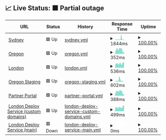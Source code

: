 ## 📈 Live Status: <!--live status--> **🟧 Partial outage**

<!--start: status pages-->
<!-- This summary is generated by Upptime (https://github.com/upptime/upptime) -->
<!-- Do not edit this manually, your changes will be overwritten -->
<!-- prettier-ignore -->
| URL | Status | History | Response Time | Uptime |
| --- | ------ | ------- | ------------- | ------ |
| <img alt="" src="https://favicons.githubusercontent.com/prod01.sydney.platformos.com" height="13"> [Sydney](https://prod01.sydney.platformos.com/_status) | 🟩 Up | [sydney.yml](https://github.com/pavelloz/uptimez/commits/HEAD/history/sydney.yml) | <details><summary><img alt="Response time graph" src="./graphs/sydney/response-time-week.png" height="20"> 1844ms</summary><br><a href="https://pavelloz.github.io/uptimez/history/sydney"><img alt="Response time 940" src="https://img.shields.io/endpoint?url=https%3A%2F%2Fraw.githubusercontent.com%2Fpavelloz%2Fuptimez%2FHEAD%2Fapi%2Fsydney%2Fresponse-time.json"></a><br><a href="https://pavelloz.github.io/uptimez/history/sydney"><img alt="24-hour response time 930" src="https://img.shields.io/endpoint?url=https%3A%2F%2Fraw.githubusercontent.com%2Fpavelloz%2Fuptimez%2FHEAD%2Fapi%2Fsydney%2Fresponse-time-day.json"></a><br><a href="https://pavelloz.github.io/uptimez/history/sydney"><img alt="7-day response time 1844" src="https://img.shields.io/endpoint?url=https%3A%2F%2Fraw.githubusercontent.com%2Fpavelloz%2Fuptimez%2FHEAD%2Fapi%2Fsydney%2Fresponse-time-week.json"></a><br><a href="https://pavelloz.github.io/uptimez/history/sydney"><img alt="30-day response time 1167" src="https://img.shields.io/endpoint?url=https%3A%2F%2Fraw.githubusercontent.com%2Fpavelloz%2Fuptimez%2FHEAD%2Fapi%2Fsydney%2Fresponse-time-month.json"></a><br><a href="https://pavelloz.github.io/uptimez/history/sydney"><img alt="1-year response time 907" src="https://img.shields.io/endpoint?url=https%3A%2F%2Fraw.githubusercontent.com%2Fpavelloz%2Fuptimez%2FHEAD%2Fapi%2Fsydney%2Fresponse-time-year.json"></a></details> | <details><summary><a href="https://pavelloz.github.io/uptimez/history/sydney">100.00%</a></summary><a href="https://pavelloz.github.io/uptimez/history/sydney"><img alt="All-time uptime 100.00%" src="https://img.shields.io/endpoint?url=https%3A%2F%2Fraw.githubusercontent.com%2Fpavelloz%2Fuptimez%2FHEAD%2Fapi%2Fsydney%2Fuptime.json"></a><br><a href="https://pavelloz.github.io/uptimez/history/sydney"><img alt="24-hour uptime 100.00%" src="https://img.shields.io/endpoint?url=https%3A%2F%2Fraw.githubusercontent.com%2Fpavelloz%2Fuptimez%2FHEAD%2Fapi%2Fsydney%2Fuptime-day.json"></a><br><a href="https://pavelloz.github.io/uptimez/history/sydney"><img alt="7-day uptime 100.00%" src="https://img.shields.io/endpoint?url=https%3A%2F%2Fraw.githubusercontent.com%2Fpavelloz%2Fuptimez%2FHEAD%2Fapi%2Fsydney%2Fuptime-week.json"></a><br><a href="https://pavelloz.github.io/uptimez/history/sydney"><img alt="30-day uptime 100.00%" src="https://img.shields.io/endpoint?url=https%3A%2F%2Fraw.githubusercontent.com%2Fpavelloz%2Fuptimez%2FHEAD%2Fapi%2Fsydney%2Fuptime-month.json"></a><br><a href="https://pavelloz.github.io/uptimez/history/sydney"><img alt="1-year uptime 100.00%" src="https://img.shields.io/endpoint?url=https%3A%2F%2Fraw.githubusercontent.com%2Fpavelloz%2Fuptimez%2FHEAD%2Fapi%2Fsydney%2Fuptime-year.json"></a></details>
| <img alt="" src="https://favicons.githubusercontent.com/prod01.oregon.platform-os.com" height="13"> [Oregon](https://prod01.oregon.platform-os.com/_status) | 🟩 Up | [oregon.yml](https://github.com/pavelloz/uptimez/commits/HEAD/history/oregon.yml) | <details><summary><img alt="Response time graph" src="./graphs/oregon/response-time-week.png" height="20"> 352ms</summary><br><a href="https://pavelloz.github.io/uptimez/history/oregon"><img alt="Response time 487" src="https://img.shields.io/endpoint?url=https%3A%2F%2Fraw.githubusercontent.com%2Fpavelloz%2Fuptimez%2FHEAD%2Fapi%2Foregon%2Fresponse-time.json"></a><br><a href="https://pavelloz.github.io/uptimez/history/oregon"><img alt="24-hour response time 416" src="https://img.shields.io/endpoint?url=https%3A%2F%2Fraw.githubusercontent.com%2Fpavelloz%2Fuptimez%2FHEAD%2Fapi%2Foregon%2Fresponse-time-day.json"></a><br><a href="https://pavelloz.github.io/uptimez/history/oregon"><img alt="7-day response time 352" src="https://img.shields.io/endpoint?url=https%3A%2F%2Fraw.githubusercontent.com%2Fpavelloz%2Fuptimez%2FHEAD%2Fapi%2Foregon%2Fresponse-time-week.json"></a><br><a href="https://pavelloz.github.io/uptimez/history/oregon"><img alt="30-day response time 376" src="https://img.shields.io/endpoint?url=https%3A%2F%2Fraw.githubusercontent.com%2Fpavelloz%2Fuptimez%2FHEAD%2Fapi%2Foregon%2Fresponse-time-month.json"></a><br><a href="https://pavelloz.github.io/uptimez/history/oregon"><img alt="1-year response time 481" src="https://img.shields.io/endpoint?url=https%3A%2F%2Fraw.githubusercontent.com%2Fpavelloz%2Fuptimez%2FHEAD%2Fapi%2Foregon%2Fresponse-time-year.json"></a></details> | <details><summary><a href="https://pavelloz.github.io/uptimez/history/oregon">100.00%</a></summary><a href="https://pavelloz.github.io/uptimez/history/oregon"><img alt="All-time uptime 100.00%" src="https://img.shields.io/endpoint?url=https%3A%2F%2Fraw.githubusercontent.com%2Fpavelloz%2Fuptimez%2FHEAD%2Fapi%2Foregon%2Fuptime.json"></a><br><a href="https://pavelloz.github.io/uptimez/history/oregon"><img alt="24-hour uptime 100.00%" src="https://img.shields.io/endpoint?url=https%3A%2F%2Fraw.githubusercontent.com%2Fpavelloz%2Fuptimez%2FHEAD%2Fapi%2Foregon%2Fuptime-day.json"></a><br><a href="https://pavelloz.github.io/uptimez/history/oregon"><img alt="7-day uptime 100.00%" src="https://img.shields.io/endpoint?url=https%3A%2F%2Fraw.githubusercontent.com%2Fpavelloz%2Fuptimez%2FHEAD%2Fapi%2Foregon%2Fuptime-week.json"></a><br><a href="https://pavelloz.github.io/uptimez/history/oregon"><img alt="30-day uptime 100.00%" src="https://img.shields.io/endpoint?url=https%3A%2F%2Fraw.githubusercontent.com%2Fpavelloz%2Fuptimez%2FHEAD%2Fapi%2Foregon%2Fuptime-month.json"></a><br><a href="https://pavelloz.github.io/uptimez/history/oregon"><img alt="1-year uptime 100.00%" src="https://img.shields.io/endpoint?url=https%3A%2F%2Fraw.githubusercontent.com%2Fpavelloz%2Fuptimez%2FHEAD%2Fapi%2Foregon%2Fuptime-year.json"></a></details>
| <img alt="" src="https://favicons.githubusercontent.com/prod01.london.platform-os.com" height="13"> [London](https://prod01.london.platform-os.com/_status) | 🟩 Up | [london.yml](https://github.com/pavelloz/uptimez/commits/HEAD/history/london.yml) | <details><summary><img alt="Response time graph" src="./graphs/london/response-time-week.png" height="20"> 536ms</summary><br><a href="https://pavelloz.github.io/uptimez/history/london"><img alt="Response time 470" src="https://img.shields.io/endpoint?url=https%3A%2F%2Fraw.githubusercontent.com%2Fpavelloz%2Fuptimez%2FHEAD%2Fapi%2Flondon%2Fresponse-time.json"></a><br><a href="https://pavelloz.github.io/uptimez/history/london"><img alt="24-hour response time 407" src="https://img.shields.io/endpoint?url=https%3A%2F%2Fraw.githubusercontent.com%2Fpavelloz%2Fuptimez%2FHEAD%2Fapi%2Flondon%2Fresponse-time-day.json"></a><br><a href="https://pavelloz.github.io/uptimez/history/london"><img alt="7-day response time 536" src="https://img.shields.io/endpoint?url=https%3A%2F%2Fraw.githubusercontent.com%2Fpavelloz%2Fuptimez%2FHEAD%2Fapi%2Flondon%2Fresponse-time-week.json"></a><br><a href="https://pavelloz.github.io/uptimez/history/london"><img alt="30-day response time 578" src="https://img.shields.io/endpoint?url=https%3A%2F%2Fraw.githubusercontent.com%2Fpavelloz%2Fuptimez%2FHEAD%2Fapi%2Flondon%2Fresponse-time-month.json"></a><br><a href="https://pavelloz.github.io/uptimez/history/london"><img alt="1-year response time 472" src="https://img.shields.io/endpoint?url=https%3A%2F%2Fraw.githubusercontent.com%2Fpavelloz%2Fuptimez%2FHEAD%2Fapi%2Flondon%2Fresponse-time-year.json"></a></details> | <details><summary><a href="https://pavelloz.github.io/uptimez/history/london">100.00%</a></summary><a href="https://pavelloz.github.io/uptimez/history/london"><img alt="All-time uptime 100.00%" src="https://img.shields.io/endpoint?url=https%3A%2F%2Fraw.githubusercontent.com%2Fpavelloz%2Fuptimez%2FHEAD%2Fapi%2Flondon%2Fuptime.json"></a><br><a href="https://pavelloz.github.io/uptimez/history/london"><img alt="24-hour uptime 100.00%" src="https://img.shields.io/endpoint?url=https%3A%2F%2Fraw.githubusercontent.com%2Fpavelloz%2Fuptimez%2FHEAD%2Fapi%2Flondon%2Fuptime-day.json"></a><br><a href="https://pavelloz.github.io/uptimez/history/london"><img alt="7-day uptime 100.00%" src="https://img.shields.io/endpoint?url=https%3A%2F%2Fraw.githubusercontent.com%2Fpavelloz%2Fuptimez%2FHEAD%2Fapi%2Flondon%2Fuptime-week.json"></a><br><a href="https://pavelloz.github.io/uptimez/history/london"><img alt="30-day uptime 100.00%" src="https://img.shields.io/endpoint?url=https%3A%2F%2Fraw.githubusercontent.com%2Fpavelloz%2Fuptimez%2FHEAD%2Fapi%2Flondon%2Fuptime-month.json"></a><br><a href="https://pavelloz.github.io/uptimez/history/london"><img alt="1-year uptime 100.00%" src="https://img.shields.io/endpoint?url=https%3A%2F%2Fraw.githubusercontent.com%2Fpavelloz%2Fuptimez%2FHEAD%2Fapi%2Flondon%2Fuptime-year.json"></a></details>
| <img alt="" src="https://favicons.githubusercontent.com/staging.oregon.platformos.com" height="13"> [Oregon Staging](https://staging.oregon.platformos.com/_status) | 🟩 Up | [oregon-staging.yml](https://github.com/pavelloz/uptimez/commits/HEAD/history/oregon-staging.yml) | <details><summary><img alt="Response time graph" src="./graphs/oregon-staging/response-time-week.png" height="20"> 602ms</summary><br><a href="https://pavelloz.github.io/uptimez/history/oregon-staging"><img alt="Response time 377" src="https://img.shields.io/endpoint?url=https%3A%2F%2Fraw.githubusercontent.com%2Fpavelloz%2Fuptimez%2FHEAD%2Fapi%2Foregon-staging%2Fresponse-time.json"></a><br><a href="https://pavelloz.github.io/uptimez/history/oregon-staging"><img alt="24-hour response time 387" src="https://img.shields.io/endpoint?url=https%3A%2F%2Fraw.githubusercontent.com%2Fpavelloz%2Fuptimez%2FHEAD%2Fapi%2Foregon-staging%2Fresponse-time-day.json"></a><br><a href="https://pavelloz.github.io/uptimez/history/oregon-staging"><img alt="7-day response time 602" src="https://img.shields.io/endpoint?url=https%3A%2F%2Fraw.githubusercontent.com%2Fpavelloz%2Fuptimez%2FHEAD%2Fapi%2Foregon-staging%2Fresponse-time-week.json"></a><br><a href="https://pavelloz.github.io/uptimez/history/oregon-staging"><img alt="30-day response time 405" src="https://img.shields.io/endpoint?url=https%3A%2F%2Fraw.githubusercontent.com%2Fpavelloz%2Fuptimez%2FHEAD%2Fapi%2Foregon-staging%2Fresponse-time-month.json"></a><br><a href="https://pavelloz.github.io/uptimez/history/oregon-staging"><img alt="1-year response time 369" src="https://img.shields.io/endpoint?url=https%3A%2F%2Fraw.githubusercontent.com%2Fpavelloz%2Fuptimez%2FHEAD%2Fapi%2Foregon-staging%2Fresponse-time-year.json"></a></details> | <details><summary><a href="https://pavelloz.github.io/uptimez/history/oregon-staging">100.00%</a></summary><a href="https://pavelloz.github.io/uptimez/history/oregon-staging"><img alt="All-time uptime 100.00%" src="https://img.shields.io/endpoint?url=https%3A%2F%2Fraw.githubusercontent.com%2Fpavelloz%2Fuptimez%2FHEAD%2Fapi%2Foregon-staging%2Fuptime.json"></a><br><a href="https://pavelloz.github.io/uptimez/history/oregon-staging"><img alt="24-hour uptime 100.00%" src="https://img.shields.io/endpoint?url=https%3A%2F%2Fraw.githubusercontent.com%2Fpavelloz%2Fuptimez%2FHEAD%2Fapi%2Foregon-staging%2Fuptime-day.json"></a><br><a href="https://pavelloz.github.io/uptimez/history/oregon-staging"><img alt="7-day uptime 100.00%" src="https://img.shields.io/endpoint?url=https%3A%2F%2Fraw.githubusercontent.com%2Fpavelloz%2Fuptimez%2FHEAD%2Fapi%2Foregon-staging%2Fuptime-week.json"></a><br><a href="https://pavelloz.github.io/uptimez/history/oregon-staging"><img alt="30-day uptime 100.00%" src="https://img.shields.io/endpoint?url=https%3A%2F%2Fraw.githubusercontent.com%2Fpavelloz%2Fuptimez%2FHEAD%2Fapi%2Foregon-staging%2Fuptime-month.json"></a><br><a href="https://pavelloz.github.io/uptimez/history/oregon-staging"><img alt="1-year uptime 100.00%" src="https://img.shields.io/endpoint?url=https%3A%2F%2Fraw.githubusercontent.com%2Fpavelloz%2Fuptimez%2FHEAD%2Fapi%2Foregon-staging%2Fuptime-year.json"></a></details>
| <img alt="" src="https://favicons.githubusercontent.com/partners.platformos.com" height="13"> [Partner Portal](https://partners.platformos.com/) | 🟩 Up | [partner-portal.yml](https://github.com/pavelloz/uptimez/commits/HEAD/history/partner-portal.yml) | <details><summary><img alt="Response time graph" src="./graphs/partner-portal/response-time-week.png" height="20"> 388ms</summary><br><a href="https://pavelloz.github.io/uptimez/history/partner-portal"><img alt="Response time 442" src="https://img.shields.io/endpoint?url=https%3A%2F%2Fraw.githubusercontent.com%2Fpavelloz%2Fuptimez%2FHEAD%2Fapi%2Fpartner-portal%2Fresponse-time.json"></a><br><a href="https://pavelloz.github.io/uptimez/history/partner-portal"><img alt="24-hour response time 495" src="https://img.shields.io/endpoint?url=https%3A%2F%2Fraw.githubusercontent.com%2Fpavelloz%2Fuptimez%2FHEAD%2Fapi%2Fpartner-portal%2Fresponse-time-day.json"></a><br><a href="https://pavelloz.github.io/uptimez/history/partner-portal"><img alt="7-day response time 388" src="https://img.shields.io/endpoint?url=https%3A%2F%2Fraw.githubusercontent.com%2Fpavelloz%2Fuptimez%2FHEAD%2Fapi%2Fpartner-portal%2Fresponse-time-week.json"></a><br><a href="https://pavelloz.github.io/uptimez/history/partner-portal"><img alt="30-day response time 416" src="https://img.shields.io/endpoint?url=https%3A%2F%2Fraw.githubusercontent.com%2Fpavelloz%2Fuptimez%2FHEAD%2Fapi%2Fpartner-portal%2Fresponse-time-month.json"></a><br><a href="https://pavelloz.github.io/uptimez/history/partner-portal"><img alt="1-year response time 435" src="https://img.shields.io/endpoint?url=https%3A%2F%2Fraw.githubusercontent.com%2Fpavelloz%2Fuptimez%2FHEAD%2Fapi%2Fpartner-portal%2Fresponse-time-year.json"></a></details> | <details><summary><a href="https://pavelloz.github.io/uptimez/history/partner-portal">100.00%</a></summary><a href="https://pavelloz.github.io/uptimez/history/partner-portal"><img alt="All-time uptime 100.00%" src="https://img.shields.io/endpoint?url=https%3A%2F%2Fraw.githubusercontent.com%2Fpavelloz%2Fuptimez%2FHEAD%2Fapi%2Fpartner-portal%2Fuptime.json"></a><br><a href="https://pavelloz.github.io/uptimez/history/partner-portal"><img alt="24-hour uptime 100.00%" src="https://img.shields.io/endpoint?url=https%3A%2F%2Fraw.githubusercontent.com%2Fpavelloz%2Fuptimez%2FHEAD%2Fapi%2Fpartner-portal%2Fuptime-day.json"></a><br><a href="https://pavelloz.github.io/uptimez/history/partner-portal"><img alt="7-day uptime 100.00%" src="https://img.shields.io/endpoint?url=https%3A%2F%2Fraw.githubusercontent.com%2Fpavelloz%2Fuptimez%2FHEAD%2Fapi%2Fpartner-portal%2Fuptime-week.json"></a><br><a href="https://pavelloz.github.io/uptimez/history/partner-portal"><img alt="30-day uptime 100.00%" src="https://img.shields.io/endpoint?url=https%3A%2F%2Fraw.githubusercontent.com%2Fpavelloz%2Fuptimez%2FHEAD%2Fapi%2Fpartner-portal%2Fuptime-month.json"></a><br><a href="https://pavelloz.github.io/uptimez/history/partner-portal"><img alt="1-year uptime 100.00%" src="https://img.shields.io/endpoint?url=https%3A%2F%2Fraw.githubusercontent.com%2Fpavelloz%2Fuptimez%2FHEAD%2Fapi%2Fpartner-portal%2Fuptime-year.json"></a></details>
| <img alt="" src="https://favicons.githubusercontent.com/community.platformos.com" height="13"> [London Deploy Service (custom domains)](https://community.platformos.com/api/private/urls/) | 🟩 Up | [london-deploy-service-custom-domains.yml](https://github.com/pavelloz/uptimez/commits/HEAD/history/london-deploy-service-custom-domains.yml) | <details><summary><img alt="Response time graph" src="./graphs/london-deploy-service-custom-domains/response-time-week.png" height="20"> 499ms</summary><br><a href="https://pavelloz.github.io/uptimez/history/london-deploy-service-custom-domains"><img alt="Response time 586" src="https://img.shields.io/endpoint?url=https%3A%2F%2Fraw.githubusercontent.com%2Fpavelloz%2Fuptimez%2FHEAD%2Fapi%2Flondon-deploy-service-custom-domains%2Fresponse-time.json"></a><br><a href="https://pavelloz.github.io/uptimez/history/london-deploy-service-custom-domains"><img alt="24-hour response time 420" src="https://img.shields.io/endpoint?url=https%3A%2F%2Fraw.githubusercontent.com%2Fpavelloz%2Fuptimez%2FHEAD%2Fapi%2Flondon-deploy-service-custom-domains%2Fresponse-time-day.json"></a><br><a href="https://pavelloz.github.io/uptimez/history/london-deploy-service-custom-domains"><img alt="7-day response time 499" src="https://img.shields.io/endpoint?url=https%3A%2F%2Fraw.githubusercontent.com%2Fpavelloz%2Fuptimez%2FHEAD%2Fapi%2Flondon-deploy-service-custom-domains%2Fresponse-time-week.json"></a><br><a href="https://pavelloz.github.io/uptimez/history/london-deploy-service-custom-domains"><img alt="30-day response time 488" src="https://img.shields.io/endpoint?url=https%3A%2F%2Fraw.githubusercontent.com%2Fpavelloz%2Fuptimez%2FHEAD%2Fapi%2Flondon-deploy-service-custom-domains%2Fresponse-time-month.json"></a><br><a href="https://pavelloz.github.io/uptimez/history/london-deploy-service-custom-domains"><img alt="1-year response time 590" src="https://img.shields.io/endpoint?url=https%3A%2F%2Fraw.githubusercontent.com%2Fpavelloz%2Fuptimez%2FHEAD%2Fapi%2Flondon-deploy-service-custom-domains%2Fresponse-time-year.json"></a></details> | <details><summary><a href="https://pavelloz.github.io/uptimez/history/london-deploy-service-custom-domains">100.00%</a></summary><a href="https://pavelloz.github.io/uptimez/history/london-deploy-service-custom-domains"><img alt="All-time uptime 100.00%" src="https://img.shields.io/endpoint?url=https%3A%2F%2Fraw.githubusercontent.com%2Fpavelloz%2Fuptimez%2FHEAD%2Fapi%2Flondon-deploy-service-custom-domains%2Fuptime.json"></a><br><a href="https://pavelloz.github.io/uptimez/history/london-deploy-service-custom-domains"><img alt="24-hour uptime 100.00%" src="https://img.shields.io/endpoint?url=https%3A%2F%2Fraw.githubusercontent.com%2Fpavelloz%2Fuptimez%2FHEAD%2Fapi%2Flondon-deploy-service-custom-domains%2Fuptime-day.json"></a><br><a href="https://pavelloz.github.io/uptimez/history/london-deploy-service-custom-domains"><img alt="7-day uptime 100.00%" src="https://img.shields.io/endpoint?url=https%3A%2F%2Fraw.githubusercontent.com%2Fpavelloz%2Fuptimez%2FHEAD%2Fapi%2Flondon-deploy-service-custom-domains%2Fuptime-week.json"></a><br><a href="https://pavelloz.github.io/uptimez/history/london-deploy-service-custom-domains"><img alt="30-day uptime 100.00%" src="https://img.shields.io/endpoint?url=https%3A%2F%2Fraw.githubusercontent.com%2Fpavelloz%2Fuptimez%2FHEAD%2Fapi%2Flondon-deploy-service-custom-domains%2Fuptime-month.json"></a><br><a href="https://pavelloz.github.io/uptimez/history/london-deploy-service-custom-domains"><img alt="1-year uptime 100.00%" src="https://img.shields.io/endpoint?url=https%3A%2F%2Fraw.githubusercontent.com%2Fpavelloz%2Fuptimez%2FHEAD%2Fapi%2Flondon-deploy-service-custom-domains%2Fuptime-year.json"></a></details>
| <img alt="" src="https://favicons.githubusercontent.com/partners-community.prod01.london.platformos.com" height="13"> [London Deploy Service (main)](https://partners-community.prod01.london.platformos.com/api/private/urls/) | 🟥 Down | [london-deploy-service-main.yml](https://github.com/pavelloz/uptimez/commits/HEAD/history/london-deploy-service-main.yml) | <details><summary><img alt="Response time graph" src="./graphs/london-deploy-service-main/response-time-week.png" height="20"> 0ms</summary><br><a href="https://pavelloz.github.io/uptimez/history/london-deploy-service-main"><img alt="Response time 568" src="https://img.shields.io/endpoint?url=https%3A%2F%2Fraw.githubusercontent.com%2Fpavelloz%2Fuptimez%2FHEAD%2Fapi%2Flondon-deploy-service-main%2Fresponse-time.json"></a><br><a href="https://pavelloz.github.io/uptimez/history/london-deploy-service-main"><img alt="24-hour response time 0" src="https://img.shields.io/endpoint?url=https%3A%2F%2Fraw.githubusercontent.com%2Fpavelloz%2Fuptimez%2FHEAD%2Fapi%2Flondon-deploy-service-main%2Fresponse-time-day.json"></a><br><a href="https://pavelloz.github.io/uptimez/history/london-deploy-service-main"><img alt="7-day response time 0" src="https://img.shields.io/endpoint?url=https%3A%2F%2Fraw.githubusercontent.com%2Fpavelloz%2Fuptimez%2FHEAD%2Fapi%2Flondon-deploy-service-main%2Fresponse-time-week.json"></a><br><a href="https://pavelloz.github.io/uptimez/history/london-deploy-service-main"><img alt="30-day response time 0" src="https://img.shields.io/endpoint?url=https%3A%2F%2Fraw.githubusercontent.com%2Fpavelloz%2Fuptimez%2FHEAD%2Fapi%2Flondon-deploy-service-main%2Fresponse-time-month.json"></a><br><a href="https://pavelloz.github.io/uptimez/history/london-deploy-service-main"><img alt="1-year response time 573" src="https://img.shields.io/endpoint?url=https%3A%2F%2Fraw.githubusercontent.com%2Fpavelloz%2Fuptimez%2FHEAD%2Fapi%2Flondon-deploy-service-main%2Fresponse-time-year.json"></a></details> | <details><summary><a href="https://pavelloz.github.io/uptimez/history/london-deploy-service-main">100.00%</a></summary><a href="https://pavelloz.github.io/uptimez/history/london-deploy-service-main"><img alt="All-time uptime 100.00%" src="https://img.shields.io/endpoint?url=https%3A%2F%2Fraw.githubusercontent.com%2Fpavelloz%2Fuptimez%2FHEAD%2Fapi%2Flondon-deploy-service-main%2Fuptime.json"></a><br><a href="https://pavelloz.github.io/uptimez/history/london-deploy-service-main"><img alt="24-hour uptime 100.00%" src="https://img.shields.io/endpoint?url=https%3A%2F%2Fraw.githubusercontent.com%2Fpavelloz%2Fuptimez%2FHEAD%2Fapi%2Flondon-deploy-service-main%2Fuptime-day.json"></a><br><a href="https://pavelloz.github.io/uptimez/history/london-deploy-service-main"><img alt="7-day uptime 100.00%" src="https://img.shields.io/endpoint?url=https%3A%2F%2Fraw.githubusercontent.com%2Fpavelloz%2Fuptimez%2FHEAD%2Fapi%2Flondon-deploy-service-main%2Fuptime-week.json"></a><br><a href="https://pavelloz.github.io/uptimez/history/london-deploy-service-main"><img alt="30-day uptime 100.00%" src="https://img.shields.io/endpoint?url=https%3A%2F%2Fraw.githubusercontent.com%2Fpavelloz%2Fuptimez%2FHEAD%2Fapi%2Flondon-deploy-service-main%2Fuptime-month.json"></a><br><a href="https://pavelloz.github.io/uptimez/history/london-deploy-service-main"><img alt="1-year uptime 100.00%" src="https://img.shields.io/endpoint?url=https%3A%2F%2Fraw.githubusercontent.com%2Fpavelloz%2Fuptimez%2FHEAD%2Fapi%2Flondon-deploy-service-main%2Fuptime-year.json"></a></details>

<!--end: status pages-->
